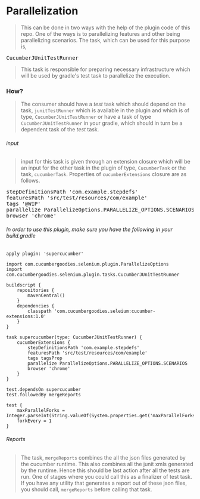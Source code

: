 <meta name='keywords' content='cucumber-extensions, cucumber scenario parallelization, cucumber feature parallelization, cucumber parallel scenario runner, cucumber parallel feature runner, speedup cucumber execution, supercucumber'>
<!--
  Title: Parallelizing cucumber scenario execution
  Description: A Gradle plugin to help executing cucumber scenarios or features in parallel.
  Author: Sreedhar Puttagunta
-->

# Parallelization
> This can be done in two ways with the help of the plugin code of this repo. One of the ways is to
parallelizing features and other being parallelizing scenarios. The task, which can be used for this
purpose is,
<pre>CucumberJUnitTestRunner</pre>
> This task is responsible for preparing necessary infrastructure which will be used by gradle's test
task to parallelize the execution.
### How?
> The consumer should have a *test* task which should depend on the task, `junitTestRunner`
which is available in the plugin and which is of type, `CucumberJUnitTestRunner` or have
a task of type `CucumberJUnitTestRunner` in your gradle, which should in turn be a
dependent task of the *test* task.
###### input
> input for this task is given through an extension closure which will be an input for the other task
in the plugin of type, `CucumberTask` or the task, `cucumberTask`. Properties of `cucumberExtensions`
closure are as follows.
<pre>
stepDefinitionsPath 'com.example.stepdefs'
featuresPath 'src/test/resources/com/example'
tags '@WIP'
parallelize ParallelizeOptions.PARALLELIZE_OPTIONS.SCENARIOS
browser 'chrome'
</pre>

###### In order to use this plugin, make sure you have the following in your build.gradle
```
apply plugin: 'supercucumber'

import com.cucumbergoodies.selenium.plugin.ParallelizeOptions
import com.cucumbergoodies.selenium.plugin.tasks.CucumberJUnitTestRunner

buildscript {
    repositories {
        mavenCentral()
    }
    dependencies {
        classpath 'com.cucumbergoodies.seleium:cucumber-extensions:1.0'
    }
}

task supercucumber(type: CucumberJUnitTestRunner) {
	cucumberExtensions {
		stepDefinitionsPath 'com.example.stepdefs'
		featuresPath 'src/test/resources/com/example'
		tags tagsProp
		parallelize ParallelizeOptions.PARALLELIZE_OPTIONS.SCENARIOS
		browser 'chrome'
	}
}

test.dependsOn supercucumber
test.followedBy mergeReports

test {
    maxParallelForks = Integer.parseInt(String.valueOf(System.properties.get('maxParallelForks')))
    forkEvery = 1
}
```
###### Reports
> The task, `mergeReports` combines the all the json files generated by the cucumber runtime. This
also combines all the junit xmls generated by the runtime. Hence this should be last action after
all the tests are run. One of stages where you could call this as a finalizer of test task. If you
have any utility that generates a report out of these json files, you should call, `mergeReports`
before calling that task.